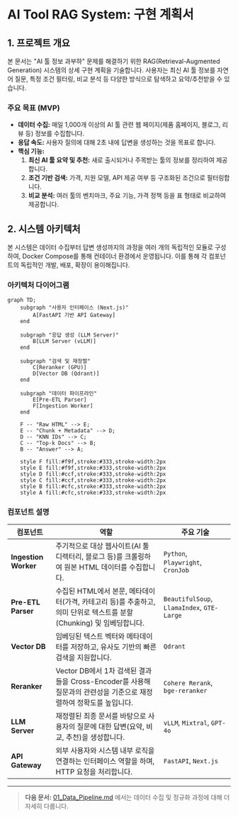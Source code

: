 # AI Tool RAG System: 구현 계획서

## 1. 프로젝트 개요

본 문서는 "AI 툴 정보 과부하" 문제를 해결하기 위한 RAG(Retrieval-Augmented Generation) 시스템의 상세 구현 계획을 기술합니다. 사용자는 최신 AI 툴 정보를 자연어 질문, 특정 조건 필터링, 비교 분석 등 다양한 방식으로 탐색하고 요약/추천받을 수 있습니다.

### 주요 목표 (MVP)
- **데이터 수집:** 매일 1,000개 이상의 AI 툴 관련 웹 페이지(제품 홈페이지, 블로그, 리뷰 등) 정보를 수집합니다.
- **응답 속도:** 사용자 질의에 대해 2초 내에 답변을 생성하는 것을 목표로 합니다.
- **핵심 기능:**
    1.  **최신 AI 툴 요약 및 추천:** 새로 출시되거나 주목받는 툴의 정보를 정리하여 제공합니다.
    2.  **조건 기반 검색:** 가격, 지원 모델, API 제공 여부 등 구조화된 조건으로 필터링합니다.
    3.  **비교 분석:** 여러 툴의 벤치마크, 주요 기능, 가격 정책 등을 표 형태로 비교하여 제공합니다.

## 2. 시스템 아키텍처

본 시스템은 데이터 수집부터 답변 생성까지의 과정을 여러 개의 독립적인 모듈로 구성하여, Docker Compose를 통해 컨테이너 환경에서 운영됩니다. 이를 통해 각 컴포넌트의 독립적인 개발, 배포, 확장이 용이해집니다.

### 아키텍처 다이어그램

```mermaid
graph TD;
    subgraph "사용자 인터페이스 (Next.js)"
        A[FastAPI 기반 API Gateway]
    end

    subgraph "응답 생성 (LLM Server)"
        B[LLM Server (vLLM)]
    end

    subgraph "검색 및 재정렬"
        C[Reranker (GPU)]
        D[Vector DB (Qdrant)]
    end

    subgraph "데이터 파이프라인"
        E[Pre-ETL Parser]
        F[Ingestion Worker]
    end

    F -- "Raw HTML" --> E;
    E -- "Chunk + Metadata" --> D;
    D -- "KNN IDs" --> C;
    C -- "Top-k Docs" --> B;
    B -- "Answer" --> A;

    style F fill:#f9f,stroke:#333,stroke-width:2px
    style E fill:#f9f,stroke:#333,stroke-width:2px
    style D fill:#ccf,stroke:#333,stroke-width:2px
    style C fill:#ccf,stroke:#333,stroke-width:2px
    style B fill:#cfc,stroke:#333,stroke-width:2px
    style A fill:#cfc,stroke:#333,stroke-width:2px

```

### 컴포넌트 설명

| 컴포넌트 | 역할 | 주요 기술 |
| --- | --- | --- |
| **Ingestion Worker** | 주기적으로 대상 웹사이트(AI 툴 디렉터리, 블로그 등)를 크롤링하여 원본 HTML 데이터를 수집합니다. | `Python`, `Playwright`, `CronJob` |
| **Pre-ETL Parser** | 수집된 HTML에서 본문, 메타데이터(가격, 카테고리 등)를 추출하고, 의미 단위로 텍스트를 분할(Chunking) 및 임베딩합니다. | `BeautifulSoup`, `LlamaIndex`, `GTE-Large` |
| **Vector DB** | 임베딩된 텍스트 벡터와 메타데이터를 저장하고, 유사도 기반의 빠른 검색을 지원합니다. | `Qdrant` |
| **Reranker** | Vector DB에서 1차 검색된 결과들을 Cross-Encoder를 사용해 질문과의 관련성을 기준으로 재정렬하여 정확도를 높입니다. | `Cohere Rerank`, `bge-reranker` |
| **LLM Server** | 재정렬된 최종 문서를 바탕으로 사용자의 질문에 대한 답변(요약, 비교, 추천)을 생성합니다. | `vLLM`, `Mixtral`, `GPT-4o` |
| **API Gateway** | 외부 사용자와 시스템 내부 로직을 연결하는 인터페이스 역할을 하며, HTTP 요청을 처리합니다. | `FastAPI`, `Next.js` |

---

> **다음 문서:** [01_Data_Pipeline.md](./01_Data_Pipeline.md) 에서는 데이터 수집 및 정규화 과정에 대해 더 자세히 다룹니다. 